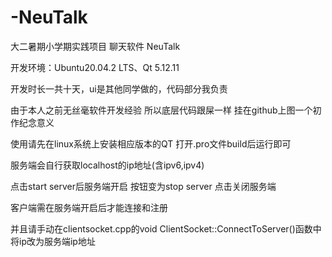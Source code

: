 # -NeuTalk
大二暑期小学期实践项目 聊天软件 NeuTalk


开发环境：Ubuntu20.04.2 LTS、Qt 5.12.11


开发时长一共十天，ui是其他同学做的，代码部分我负责


由于本人之前无丝毫软件开发经验 所以底层代码跟屎一样 挂在github上图一个初作纪念意义


使用请先在linux系统上安装相应版本的QT
打开.pro文件build后运行即可


服务端会自行获取localhost的ip地址(含ipv6,ipv4)


点击start server后服务端开启 按钮变为stop server 点击关闭服务端


客户端需在服务端开启后才能连接和注册


并且请手动在clientsocket.cpp的void ClientSocket::ConnectToServer()函数中将ip改为服务端ip地址
